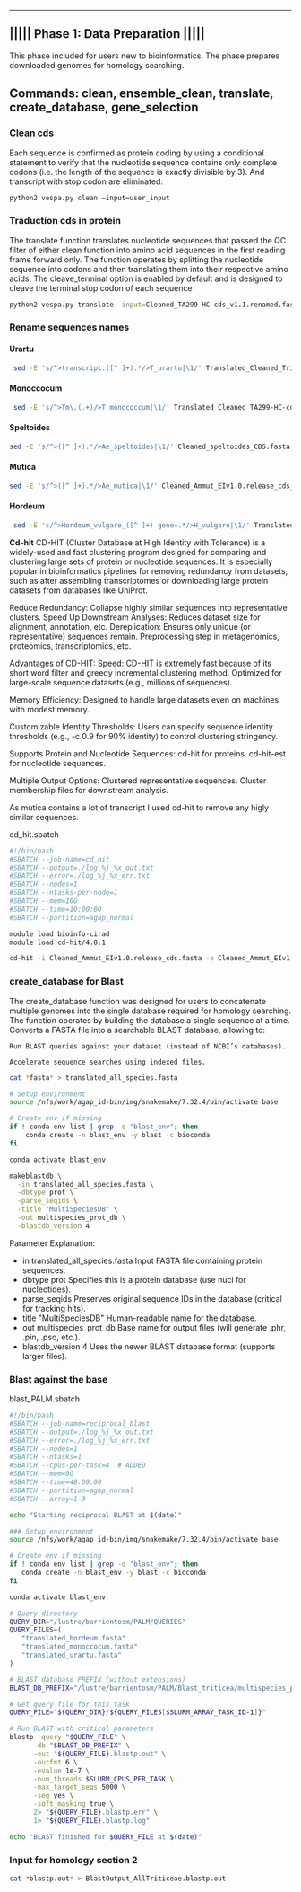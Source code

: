 
----------------------------------------------------------------------------------
|||||                        **Phase 1: Data Preparation**                       |||||
----------------------------------------------------------------------------------
This phase included for users new to bioinformatics. The phase prepares downloaded
genomes for homology searching.

Commands: clean, ensemble_clean, translate, create_database, gene_selection
----------------------------------------------------------------------------------

### **Clean cds**
Each sequence is confirmed as protein coding by using a conditional statement to verify that the nucleotide sequence contains only complete codons (i.e. the length of the sequence is exactly divisible by 3). And transcript with stop codon are eliminated.
```bash
python2 vespa.py clean –input=user_input
```

### **Traduction cds in protein**
The translate function translates nucleotide sequences that passed the QC filter of either clean function into amino acid sequences in the first reading frame forward only. The function operates by splitting the nucleotide sequence into codons and then translating them into their respective amino acids. The cleave_terminal option is enabled by default and is designed to cleave the terminal stop codon of each sequence 
```bash
python2 vespa.py translate -input=Cleaned_TA299-HC-cds_v1.1.renamed.fasta -cleave_terminal=True
```

### **Rename sequences names**
#### **Urartu**
```bash
 sed -E 's/^>transcript:([^ ]+).*/>T_urartu|\1/' Translated_Cleaned_Triticum_urartu.IGDB.59.chr_cds.fasta > translated_urartu_renamed.fasta
```
#### **Monoccocum**
```bash
 sed -E 's/^>Tm\.(.+)/>T_monococcum|\1/' Translated_Cleaned_TA299-HC-cds_v1.1.fasta > translated_monococcum_renamed.fasta
```
#### **Speltoides**
```bash
sed -E 's/^>([^ ]+).*/>Ae_speltoides|\1/' Cleaned_speltoides_CDS.fasta > Cleaned_speltoides_CDS_renamed.fasta
```
#### **Mutica**
```bash
sed -E 's/^>([^ ]+).*/>Ae_mutica|\1/' Cleaned_Ammut_EIv1.0.release_cds_clean.fasta > Cleaned_Ammut_EIv1.0.release_cds_clean_renamed.fasta
```
#### **Hordeum**
```bash
 sed -E 's/^>Hordeum_vulgare_([^ ]+) gene=.*/>H_vulgare|\1/' Translated_Cleaned_hordeum_full_CDS.fasta > translated_hordeum_renamed.fasta
```

**Cd-hit**
CD-HIT (Cluster Database at High Identity with Tolerance) is a widely-used and fast clustering program designed for comparing and clustering large sets of protein or nucleotide sequences. It is especially popular in bioinformatics pipelines for removing redundancy from datasets, such as after assembling transcriptomes or downloading large protein datasets from databases like UniProt.

Reduce Redundancy: Collapse highly similar sequences into representative clusters.
Speed Up Downstream Analyses: Reduces dataset size for alignment, annotation, etc.
Dereplication: Ensures only unique (or representative) sequences remain.
Preprocessing step in metagenomics, proteomics, transcriptomics, etc.

Advantages of CD-HIT:
Speed:
CD-HIT is extremely fast because of its short word filter and greedy incremental clustering method.
Optimized for large-scale sequence datasets (e.g., millions of sequences).

Memory Efficiency:
Designed to handle large datasets even on machines with modest memory.

Customizable Identity Thresholds:
Users can specify sequence identity thresholds (e.g., -c 0.9 for 90% identity) to control clustering stringency.

Supports Protein and Nucleotide Sequences:
cd-hit for proteins.
cd-hit-est for nucleotide sequences.

Multiple Output Options:
Clustered representative sequences.
Cluster membership files for downstream analysis.

As mutica contains a lot of transcript I used cd-hit to remove any higly similar sequences.

 cd_hit.sbatch
```bash
#!/bin/bash
#SBATCH --job-name=cd_hit
#SBATCH --output=./log_%j_%x_out.txt
#SBATCH --error=./log_%j_%x_err.txt
#SBATCH --nodes=1
#SBATCH --ntasks-per-node=1
#SBATCH --mem=10G
#SBATCH --time=10:00:00
#SBATCH --partition=agap_normal

module load bioinfo-cirad
module load cd-hit/4.8.1

cd-hit -i Cleaned_Ammut_EIv1.0.release_cds.fasta -o Cleaned_Ammut_EIv1.0.release_cds_clean.fasta -c 1.0
```

 ### **create_database for Blast**
The create_database function was designed for users to concatenate multiple genomes into the single database required for homology searching. The function operates by building the database a single sequence at a time.
Converts a FASTA file into a searchable BLAST database, allowing to:

    Run BLAST queries against your dataset (instead of NCBI’s databases).

    Accelerate sequence searches using indexed files.

```bash
cat *fasta* > translated_all_species.fasta
```

```bash
# Setup environment
source /nfs/work/agap_id-bin/img/snakemake/7.32.4/bin/activate base

# Create env if missing
if ! conda env list | grep -q "blast_env"; then
    conda create -n blast_env -y blast -c bioconda
fi

conda activate blast_env

makeblastdb \
  -in translated_all_species.fasta \
  -dbtype prot \
  -parse_seqids \
  -title "MultiSpeciesDB" \
  -out multispecies_prot_db \
  -blastdb_version 4
```

Parameter	Explanation:
- in translated_all_species.fasta	Input FASTA file containing protein sequences.
- dbtype prot	Specifies this is a protein database (use nucl for nucleotides).
- parse_seqids	Preserves original sequence IDs in the database (critical for tracking hits).
- title "MultiSpeciesDB"	Human-readable name for the database.
- out multispecies_prot_db	Base name for output files (will generate .phr, .pin, .psq, etc.).
- blastdb_version 4	Uses the newer BLAST database format (supports larger files).

 ### **Blast against the base**

 blast_PALM.sbatch
 ```bash
#!/bin/bash
#SBATCH --job-name=reciprocal_blast
#SBATCH --output=./log_%j_%x_out.txt
#SBATCH --error=./log_%j_%x_err.txt
#SBATCH --nodes=1
#SBATCH --ntasks=1
#SBATCH --cpus-per-task=4  # ADDED
#SBATCH --mem=9G
#SBATCH --time=48:00:00
#SBATCH --partition=agap_normal
#SBATCH --array=1-3

echo "Starting reciprocal BLAST at $(date)"

### Setup environment
source /nfs/work/agap_id-bin/img/snakemake/7.32.4/bin/activate base

# Create env if missing
if ! conda env list | grep -q "blast_env"; then
    conda create -n blast_env -y blast -c bioconda
fi

conda activate blast_env

# Query directory
QUERY_DIR="/lustre/barrientosm/PALM/QUERIES"
QUERY_FILES=(
    "translated_hordeum.fasta"
    "translated_monoccocum.fasta"
    "translated_urartu.fasta"
)

# BLAST database PREFIX (without extensions)
BLAST_DB_PREFIX="/lustre/barrientosm/PALM/Blast_triticea/multispecies_prot_db"

# Get query file for this task
QUERY_FILE="${QUERY_DIR}/${QUERY_FILES[$SLURM_ARRAY_TASK_ID-1]}"

# Run BLAST with critical parameters
blastp -query "$QUERY_FILE" \
       -db "$BLAST_DB_PREFIX" \
       -out "${QUERY_FILE}.blastp.out" \
       -outfmt 6 \
       -evalue 1e-7 \
       -num_threads $SLURM_CPUS_PER_TASK \
       -max_target_seqs 5000 \
       -seg yes \
       -soft_masking true \
       2> "${QUERY_FILE}.blastp.err" \
       1> "${QUERY_FILE}.blastp.log"

echo "BLAST finished for $QUERY_FILE at $(date)"
```

### **Input for homology section 2**
```bash
cat *blastp.out* > BlastOutput_AllTriticeae.blastp.out
```
